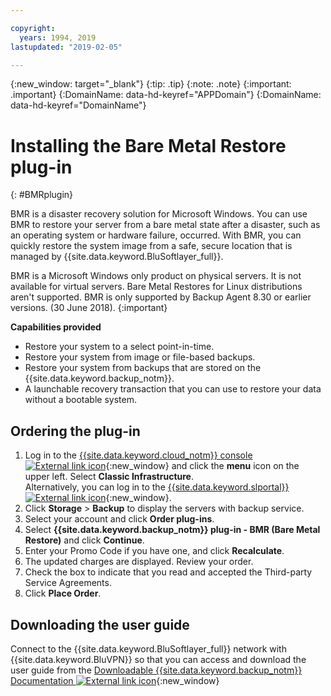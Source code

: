 ```yaml
---

copyright:
  years: 1994, 2019
lastupdated: "2019-02-05"

---
```

{:new_window: target="_blank"}
{:tip: .tip}
{:note: .note}
{:important: .important}
{:DomainName: data-hd-keyref="APPDomain"}
{:DomainName: data-hd-keyref="DomainName"}

# Installing the Bare Metal Restore plug-in
{: #BMRplugin}

BMR is a disaster recovery solution for Microsoft Windows. You can use BMR to restore your server from a bare metal state after a disaster, such as an operating system or hardware failure, occurred. With BMR, you can quickly restore the system image from a safe, secure location that is managed by {{site.data.keyword.BluSoftlayer_full}}.

BMR is a Microsoft Windows only product on physical servers. It is not available for virtual servers. Bare Metal Restores for Linux distributions aren't supported. BMR is only supported by Backup Agent 8.30 or earlier versions. (30 June 2018).
{:important}

**Capabilities provided**

- Restore your system to a select point-in-time.
- Restore your system from image or file-based backups.
- Restore your system from backups that are stored on the {{site.data.keyword.backup_notm}}.
- A launchable recovery transaction that you can use to restore your data without a bootable system.

## Ordering the plug-in

1. Log in to the [{{site.data.keyword.cloud_notm}} console ![External link icon](../../icons/launch-glyph.svg "External link icon")](https://{DomainName}){:new_window} and click the **menu** icon on the upper left. Select **Classic Infrastructure**. <br/>
   Alternatively, you can log in to the [{{site.data.keyword.slportal}} ![External link icon](../../icons/launch-glyph.svg "External link icon")](https://control.softlayer.com/){:new_window}.
2. Click **Storage** > **Backup** to display the servers with backup service.
3. Select your account and click **Order plug-ins**.
4. Select **{{site.data.keyword.backup_notm}} plug-in - BMR (Bare Metal Restore)** and click **Continue**.
5. Enter your Promo Code if you have one, and click **Recalculate**.
6. The updated charges are displayed. Review your order.
7. Check the box to indicate that you read and accepted the Third-party Service Agreements.
8. Click **Place Order**.

## Downloading the user guide

Connect to the {{site.data.keyword.BluSoftlayer_full}} network with {{site.data.keyword.BluVPN}} so that you can access and download the user guide from the [Downloadable {{site.data.keyword.backup_notm}} Documentation ![External link icon](../../icons/launch-glyph.svg "External link icon")](http://downloads.service.softlayer.com/evault/Documentation/){:new_window}
